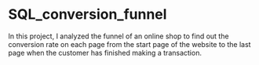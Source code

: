 # SQL_conversion_funnel
In this project, I analyzed the funnel of an online shop to find out the conversion rate on each page from the start page of the website to the last page when the customer has finished making a transaction.
